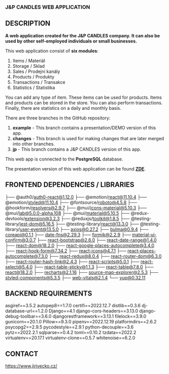 ### J&P CANDLES WEB APPLICATION

## DESCRIPTION

**A web application created for the J&P CANDLES company. It can also be used by other self-employed individuals or small businesses.**

This web application consist of **six modules**: 
1. Items / Materiál
2. Storage / Sklad
3. Sales / Prodejní kanály
4. Products / Produkty
5. Transactions / Transakce
6. Statistics / Statistika

You can add any type of item. These items can be used for products. Items and products can be stored in the store. You can also perform transactions. Finally, there are statistics on a daily and monthly basis.

There are three branches in the GitHub repository:
1. **example** - This branch contains a presentation/DEMO version of this app.
2. **changes** - This branch is used for making changes that are later merged into other branches.
3. **jp** - This branch contains a J&P CANDLES version of this app. 

This web app is connected to the **PostgreSQL** database.

The presentation version of this web application can be found **[ZDE](https://jpexamplepublic-production.up.railway.app/)**.


## FRONTEND DEPENDENCIES / LIBRARIES

├── @auth0/auth0-react@1.12.0
├── @emotion/react@11.10.4
├── @emotion/styled@11.10.4
├── @fontsource/roboto@4.5.8
├── @hookform/resolvers@2.9.7
├── @mui/icons-material@5.10.3
├── @mui/lab@5.0.0-alpha.108
├── @mui/material@5.10.5
├── @redux-devtools/extension@3.2.3
├── @reduxjs/toolkit@1.8.5
├── @testing-library/jest-dom@5.16.5
├── @testing-library/react@13.3.0
├── @testing-library/user-event@13.5.0
├── axios@0.27.2
├── bulma@0.9.4
├── coreapi@0.1.1
├── date-fns@2.29.3
├── formik@2.2.9
├── material-ui-confirm@3.0.7
├── react-bootstrap@2.6.0
├── react-date-range@1.4.0
├── react-dom@18.2.0
├── react-google-places-autocomplete@3.4.0
├── react-hook-form@7.34.2
├── react-icons@4.7.1
├── react-places-autocomplete@7.3.0
├── react-redux@8.0.4
├── react-router-dom@6.3.0
├── react-router-hash-link@2.4.3
├── react-scripts@5.0.1
├── react-select@5.4.0
├── react-table-sticky@1.1.3
├── react-table@7.8.0
├── react@18.2.0
├── recharts@2.1.16
├── source-map-explorer@2.5.3
├── styled-components@5.3.5
├── web-vitals@2.1.4
└── yup@0.32.11

## BACKEND REQUIREMENTS

asgiref==3.5.2
autopep8==1.7.0
certifi==2022.12.7
distlib==0.3.6
dj-database-url==1.2.0
Django==4.1
django-cors-headers==3.13.0
django-debug-toolbar==3.6.0
djangorestframework==3.13.1
filelock==3.9.0
gunicorn==20.1.0
Pillow==9.3.0
pipenv==2022.12.19
platformdirs==2.6.2
psycopg2==2.9.5
pycodestyle==2.9.1
python-decouple==3.6
pytz==2022.2.1
sqlparse==0.4.2
toml==0.10.2
tzdata==2022.2
virtualenv==20.17.1
virtualenv-clone==0.5.7
whitenoise==6.2.0

## CONTACT

https://www.jirivecko.cz/